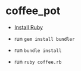 # coffee_pot

* [Install Ruby](http://lmgtfy.com/?q=how+to+install+ruby)

* run `gem install bundler`

* run `bundle install`

* run `ruby coffee.rb`
